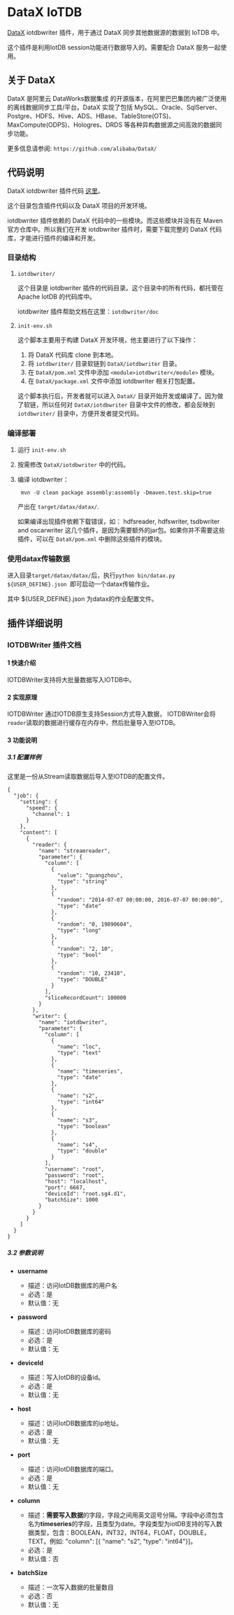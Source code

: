 <!--

    Licensed to the Apache Software Foundation (ASF) under one
    or more contributor license agreements.  See the NOTICE file
    distributed with this work for additional information
    regarding copyright ownership.  The ASF licenses this file
    to you under the Apache License, Version 2.0 (the
    "License"); you may not use this file except in compliance
    with the License.  You may obtain a copy of the License at
    
        http://www.apache.org/licenses/LICENSE-2.0
    
    Unless required by applicable law or agreed to in writing,
    software distributed under the License is distributed on an
    "AS IS" BASIS, WITHOUT WARRANTIES OR CONDITIONS OF ANY
    KIND, either express or implied.  See the License for the
    specific language governing permissions and limitations
    under the License.

-->
# DataX IoTDB

[DataX](https://github.com/alibaba/DataX) iotdbwriter 插件，用于通过 DataX 同步其他数据源的数据到 IoTDB 中。

这个插件是利用IotDB session功能进行数据导入的。需要配合 DataX 服务一起使用。

## 关于 DataX

DataX 是阿里云 DataWorks数据集成 的开源版本，在阿里巴巴集团内被广泛使用的离线数据同步工具/平台。DataX 实现了包括 MySQL、Oracle、SqlServer、Postgre、HDFS、Hive、ADS、HBase、TableStore(OTS)、MaxCompute(ODPS)、Hologres、DRDS 等各种异构数据源之间高效的数据同步功能。

更多信息请参阅: `https://github.com/alibaba/DataX/`

## 代码说明

DataX iotdbwriter 插件代码 [这里](./iotdbwriter)。

这个目录包含插件代码以及 DataX 项目的开发环境。

iotdbwriter 插件依赖的 DataX 代码中的一些模块。而这些模块并没有在 Maven 官方仓库中。所以我们在开发 iotdbwriter 插件时，需要下载完整的 DataX 代码库，才能进行插件的编译和开发。

### 目录结构

1. `iotdbwriter/`

   这个目录是 iotdbwriter 插件的代码目录。这个目录中的所有代码，都托管在 Apache IotDB 的代码库中。

   iotdbwriter 插件帮助文档在这里：`iotdbwriter/doc`

2. `init-env.sh`

   这个脚本主要用于构建 DataX 开发环境，他主要进行了以下操作：

   1. 将 DataX 代码库 clone 到本地。
   2. 将 `iotdbwriter/` 目录软链到 `DataX/iotdbwriter` 目录。
   3. 在 `DataX/pom.xml` 文件中添加 `<module>iotdbwriter</module>` 模块。
   4. 在 `DataX/package.xml` 文件中添加 iotdbwriter 相关打包配置。

   这个脚本执行后，开发者就可以进入 `DataX/` 目录开始开发或编译了。因为做了软链，所以任何对 `DataX/iotdbwriter` 目录中文件的修改，都会反映到 `iotdbwriter/` 目录中，方便开发者提交代码。

### 编译部署

1. 运行 `init-env.sh`

2. 按需修改 `DataX/iotdbwriter` 中的代码。

3. 编译 iotdbwriter：

   ` mvn -U clean package assembly:assembly -Dmaven.test.skip=true`        

   产出在 `target/datax/datax/`.

   如果编译出现插件依赖下载错误，如： hdfsreader, hdfswriter, tsdbwriter and oscarwriter 这几个插件，是因为需要额外的jar包。如果你并不需要这些插件，可以在 `DataX/pom.xml` 中删除这些插件的模块。


### 使用datax传输数据

进入目录`target/datax/datax/`后，执行`python bin/datax.py ${USER_DEFINE}.json
`即可启动一个datax传输作业。

其中 ${USER_DEFINE}.json 为datax的作业配置文件。



## 插件详细说明

###  IOTDBWriter 插件文档

#### 1 快速介绍

IOTDBWriter支持将大批量数据写入IOTDB中。

####  2 实现原理

IOTDBWriter 通过IOTDB原生支持Session方式导入数据， IOTDBWriter会将`reader`读取的数据进行缓存在内存中，然后批量导入至IOTDB。

####  3 功能说明

#####  3.1 配置样例

这里是一份从Stream读取数据后导入至IOTDB的配置文件。

```
{
  "job": {
    "setting": {
      "speed": {
        "channel": 1
      }
    },
    "content": [
      {
        "reader": {
          "name": "streamreader",
          "parameter": {
            "column": [
              {
                "value": "guangzhou",
                "type": "string"
              },
              {
                "random": "2014-07-07 00:00:00, 2016-07-07 00:00:00",
                "type": "date"
              },
              {
                "random": "0, 19890604",
                "type": "long"
              },
              {
                "random": "2, 10",
                "type": "bool"
              },
              {
                "random": "10, 23410",
                "type": "DOUBLE"
              }
            ],
            "sliceRecordCount": 100000
          }
        },
        "writer": {
          "name": "iotdbwriter",
          "parameter": {
            "column": [
              {
                "name": "loc",
                "type": "text"
              },
              {
                "name": "timeseries",
                "type": "date"
              },
              {
                "name": "s2",
                "type": "int64"
              },
              {
                "name": "s3",
                "type": "boolean"
              },
              {
                "name": "s4",
                "type": "double"
              }
            ],
            "username": "root",
            "password": "root",
            "host": "localhost",
            "port": 6667,
            "deviceId": "root.sg4.d1",
            "batchSize": 1000
          }
        }
      }
    ]
  }
}

```

##### 3.2 参数说明

* **username**

  - 描述：访问IotDB数据库的用户名
  - 必选：是
  - 默认值：无

* **password**

  - 描述：访问IotDB数据库的密码
  - 必选：是
  - 默认值：无

* **deviceId**

  - 描述：写入IotDB的设备id。
  - 必选：是
  - 默认值：无


* **host**

  - 描述：访问IotDB数据库的ip地址。
  - 必选：是
  - 默认值：无

* **port**

  - 描述：访问IotDB数据库的端口。
  - 必选：是
  - 默认值：无

* **column**

  - 描述：**需要写入数据**的字段，字段之间用英文逗号分隔。字段中必须包含名为**timeseries**的字段，且类型为date。字段类型为iotDB支持的写入数据类型，包含：BOOLEAN，INT32，INT64，FLOAT，DOUBLE，TEXT。例如: "column": [{ "name": "s2", "type": "int64"}]。
  - 必选：是
  - 默认值：否

* **batchSize**

  - 描述：一次写入数据的批量数目
  - 必选：否
  - 默认值：无

